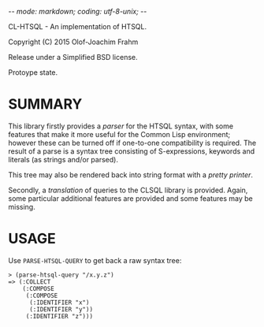 -*- mode: markdown; coding: utf-8-unix; -*-

CL-HTSQL - An implementation of HTSQL.

Copyright (C) 2015 Olof-Joachim Frahm

Release under a Simplified BSD license.

Protoype state.

# SUMMARY

This library firstly provides a *parser* for the HTSQL syntax, with some
features that make it more useful for the Common Lisp environment;
however these can be turned off if one-to-one compatibility is required.
The result of a parse is a syntax tree consisting of S-expressions,
keywords and literals (as strings and/or parsed).

This tree may also be rendered back into string format with a *pretty
printer*.

Secondly, a *translation* of queries to the CLSQL library is provided.
Again, some particular additional features are provided and some
features may be missing.

# USAGE

Use `PARSE-HTSQL-QUERY` to get back a raw syntax tree:

    > (parse-htsql-query "/x.y.z")
    => (:COLLECT
        (:COMPOSE
         (:COMPOSE
          (:IDENTIFIER "x")
          (:IDENTIFIER "y"))
         (:IDENTIFIER "z")))
